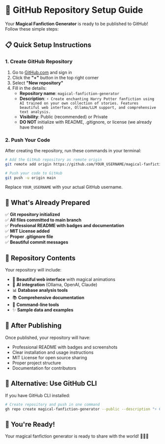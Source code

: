 # 🚀 GitHub Repository Setup Guide

Your **Magical Fanfiction Generator** is ready to be published to GitHub! Follow these simple steps:

## 📋 Quick Setup Instructions

### 1. **Create GitHub Repository**
1. Go to [GitHub.com](https://github.com) and sign in
2. Click the **"+"** button in the top right corner
3. Select **"New repository"**
4. Fill in the details:
   - **Repository name**: `magical-fanfiction-generator`
   - **Description**: `⚡ Create enchanting Harry Potter fanfiction using AI trained on your own collection of stories. Features beautiful web interface, Ollama/LLM support, and comprehensive text analysis.`
   - **Visibility**: Public (recommended) or Private
   - **DO NOT** initialize with README, .gitignore, or license (we already have these)

### 2. **Push Your Code**
After creating the repository, run these commands in your terminal:

```bash
# Add the GitHub repository as remote origin
git remote add origin https://github.com/YOUR_USERNAME/magical-fanfiction-generator.git

# Push your code to GitHub
git push -u origin main
```

Replace `YOUR_USERNAME` with your actual GitHub username.

## 🎯 What's Already Prepared

✅ **Git repository initialized**  
✅ **All files committed to main branch**  
✅ **Professional README with badges and documentation**  
✅ **MIT License added**  
✅ **Proper .gitignore file**  
✅ **Beautiful commit messages**  

## 📁 Repository Contents

Your repository will include:
- 🎨 **Beautiful web interface** with magical animations
- 🧠 **AI integration** (Ollama, OpenAI, Claude)
- 📊 **Database analysis tools**
- 📚 **Comprehensive documentation**
- 🔧 **Command-line tools**
- ✨ **Sample data and examples**

## 🌟 After Publishing

Once published, your repository will have:
- Professional README with badges and screenshots
- Clear installation and usage instructions
- MIT License for open source sharing
- Proper project structure
- Documentation for contributors

## 🔗 Alternative: Use GitHub CLI

If you have GitHub CLI installed:

```bash
# Create repository and push in one command
gh repo create magical-fanfiction-generator --public --description "⚡ Create enchanting Harry Potter fanfiction using AI" --push
```

## 🎉 You're Ready!

Your magical fanfiction generator is ready to share with the world! 🧙‍♂️✨